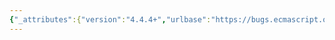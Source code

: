 ```yaml
---
{"_attributes":{"version":"4.4.4+","urlbase":"https://bugs.ecmascript.org/","maintainer":"dherman@mozilla.com"},"bug":{"bug_id":130,"creation_ts":"2011-07-14 08:20:00 -0700","short_desc":"15.4.4.4 Array concat does not set length correctly if final argument is sparse array","delta_ts":"2011-07-20 14:09:51 -0700","product":"Draft for 6th Edition","component":"technical issue","version":"Initial draft July 12, 2011","rep_platform":"All","op_sys":"All","bug_status":"RESOLVED","resolution":"FIXED","priority":"Normal","bug_severity":"normal","dependson":129,"everconfirmed":true,"reporter":{"uid":"allen","name":"Allen Wirfs-Brock"},"assigned_to":{"uid":"allen","name":"Allen Wirfs-Brock"},"long_desc":[{"commentid":297,"comment_count":0,"who":{"uid":"allen","name":"Allen Wirfs-Brock"},"bug_when":"2011-07-14 08:20:09 -0700","thetext":"+++ This bug was initially created as a clone of Bug #129 +++\n\nSee https://mail.mozilla.org/pipermail/es5-discuss/2010-December/003852.html\n\nIf the last argument is an Array with trailing sparse members the length of the result does not reflect the length of the trailing sparseness.  This is an unintentional deviation from ES3.\n\nA [[Put]] to set the correct length needs to be added at the end of the algorithm."},{"commentid":335,"comment_count":1,"who":{"uid":"allen","name":"Allen Wirfs-Brock"},"bug_when":"2011-07-20 14:09:51 -0700","thetext":"corrected in editor's draft"}]}}
---
```

